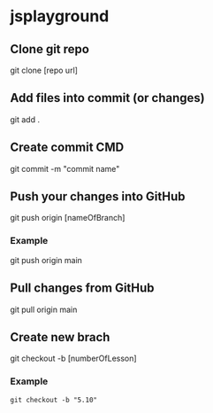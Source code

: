 # jsplayground
## Clone git repo

git clone [repo url]

## Add files into commit (or changes)
git add .

## Create commit CMD
git commit -m "commit name"

## Push your changes into GitHub
git push origin [nameOfBranch]

### Example
git push origin main


## Pull changes from GitHub
git pull origin main


## Create new brach

git checkout -b [numberOfLesson]
### Example
    git checkout -b "5.10"

